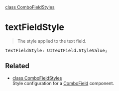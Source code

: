 [class ComboFieldStyles](ComboFieldStyles.md)

# textFieldStyle

> The style applied to the text field.

<pre class="docgen_signature">textFieldStyle: UITextField.StyleValue;</pre>

## Related

- [<!--{ref:class}-->class ComboFieldStyles](ComboFieldStyles.md) \
    Style configuration for a [ComboField](ComboField.md) component.
